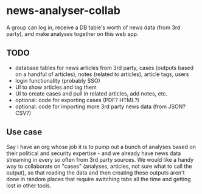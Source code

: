 # news-analyser-collab
A group can log in, receive a DB table's worth of news data (from 3rd party), and make analyses together on this web app.

## TODO
- database tables for news articles from 3rd party, cases (outputs based on a handful of articles), notes (related to articles), article tags, users
- login functionality (probably SSO)
- UI to show articles and tag them
- UI to create cases and pull in related articles, add notes, etc.
- optional: code for exporting cases (PDF? HTML?)
- optional: code for importing more 3rd party news data (from JSON? CSV?)

## Use case
Say I have an org whose job it is to pump out a bunch of analyses based on their political and security expertise - and we already have news data streaming in every so often from 3rd party sources. We would like a handy way to collaborate on "cases" (analyses, articles, not sure what to call the output), so that reading the data and then creating these outputs aren't done in random places that require switching tabs all the time and getting lost in other tools.
